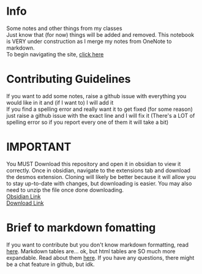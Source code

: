 # Info
Some notes and other things from my classes<br>
Just know that (for now) things will be added and removed. This notebook is VERY under construction as I merge my notes from OneNote to markdown.<br>
To begin navigating the site, [click here](/README.html)

# Contributing Guidelines
If you want to add some notes, raise a github issue with everything you would like in it and (if I want to) I will add it<br>
If you find a spelling error and really want it to get fixed (for some reason) just raise a github issue with the exact line and I will fix it (There's a LOT of spelling error so if you report every one of them it will take a bit)

# **IMPORTANT**
You MUST Download this repository and open it in obsidian to view it correctly. Once in obsidian, navigate to the extensions tab and download the desmos extension. Cloning will likely be better because it will allow you to stay up-to-date with changes, but downloading is easier. You may also need to unzip the file once done downloading.<br>
[Obsidian Link](https://obsidian.md/)<br>
[Download Link](https://github.com/robertoman37/school-stuff/archive/refs/heads/main.zip)
# Brief to markdown fomatting
If you want to contribute but you don't know markdown formatting, read [here](https://docs.github.com/en/get-started/writing-on-github/getting-started-with-writing-and-formatting-on-github/about-writing-and-formatting-on-github). Markdown tables are... ok, but html tables are SO much more expandable. Read about them [here](https://www.w3schools.com/html/html_tables.asp). If you have any questions, there might be a chat feature in github, but idk.